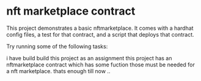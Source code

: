 # nft marketplace contract 

This project demonstrates a basic nftmarketplace. It comes with a hardhat config files, a test for that contract, and a script that deploys that contract.

Try running some of the following tasks:

i have build build this  project as an assignment 
this project has an nftmarketplace contract which has some fuction those must be needed for a nft marketplace.
thats enough till now ..
